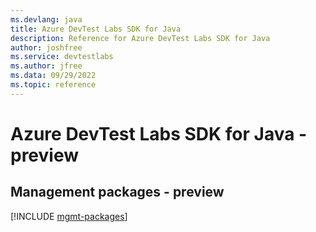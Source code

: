 ```yaml
---
ms.devlang: java
title: Azure DevTest Labs SDK for Java
description: Reference for Azure DevTest Labs SDK for Java
author: joshfree
ms.service: devtestlabs
ms.author: jfree
ms.data: 09/29/2022
ms.topic: reference
---
```

# Azure DevTest Labs SDK for Java - preview

## Management packages - preview
[!INCLUDE [mgmt-packages](devtest-labs-mgmt-index.md)]